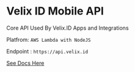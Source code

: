 # Velix ID Mobile API

Core API Used By Velix.ID Apps and Integrations

Platfrom: ```AWS Lambda with NodeJS```

Endpoint : ```https://api.velix.id```

[See Docs Here](https://documenter.getpostman.com/view/5534/RWM9upvz)